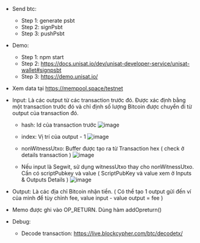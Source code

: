 - Send btc:
   - Step 1: generate psbt
   - Step 2: signPsbt
   - Step 3: pushPsbt 
- Demo:
   - Step 1: npm start
   - Step 2: https://docs.unisat.io/dev/unisat-developer-service/unisat-wallet#signpsbt
   - Step 3: https://demo.unisat.io/
 
- Xem data tại https://mempool.space/testnet
- Input: Là các output từ các transaction trước đó. Được xác định bằng một transaction trước đó và chỉ định số lượng Bitcoin được chuyển đi từ output của transaction đó.
   - hash: Id của transaction trước
     ![image](https://github.com/hoangndm3139/btc-demo/assets/67066353/4a0bbcb2-a8e9-473c-932b-14a2316c2f3a)

   - index: Vị trí của output - 1
     ![image](https://github.com/hoangndm3139/btc-demo/assets/67066353/1392e88f-88fe-43ea-9c57-d97363a751b0)

   - nonWitnessUtxo: Buffer được tạo ra từ Transaction hex ( check ở details transaction )
     ![image](https://github.com/hoangndm3139/btc-demo/assets/67066353/3d1b4c52-eb01-4272-b3d2-982954d49005)

   - Nếu input là Segwit, sử dụng witnessUtxo thay cho nonWitnessUtxo. Cần có scriptPubkey và value ( ScriptPubKey và value xem ở Inputs & Outputs Details )
     ![image](https://github.com/hoangndm3139/btc-demo/assets/67066353/e8d32e3c-70f6-4850-b488-19f8a8b94285)

- Output: Là các địa chỉ Bitcoin nhận tiền. ( Có thể tạo 1 output gửi đến ví của mình để tùy chỉnh fee, value input - value output = fee )
- Memo được ghi vào OP_RETURN. Dùng hàm addOpreturn()

- Debug:
     - Decode transaction: https://live.blockcypher.com/btc/decodetx/
